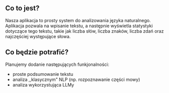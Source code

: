 ## Co to jest? 

Nasza aplikacja to prosty system do analizowania języka naturalnego. Aplikacja pozwala na wpisanie tekstu, a następnie wyświetla statystyki dotyczące tego tekstu, takie jak liczba słów, liczba znaków, liczba zdań oraz najczęściej występujące słowa.


## Co będzie potrafić?

Planujemy dodanie następujących funkjonalności:

- proste podsumowanie tekstu
- analiza ,,klasycznym" NLP (np. rozpoznawanie części mowy)
- analiza wykorzystująca LLMy

